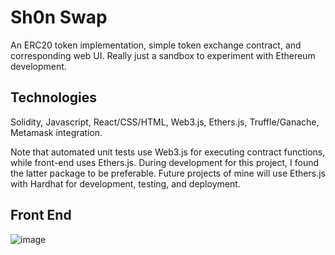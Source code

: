 # Sh0n Swap
An ERC20 token implementation, simple token exchange contract, and corresponding web UI. Really just a sandbox to experiment with Ethereum development. 

## Technologies
Solidity, Javascript, React/CSS/HTML, Web3.js, Ethers.js, Truffle/Ganache, Metamask integration.  

Note that automated unit tests use Web3.js for executing contract functions, while front-end uses Ethers.js. During development for this project, I found the latter package to be preferable. Future projects of mine will use Ethers.js with Hardhat for development, testing, and deployment. 

## Front End
![image](https://user-images.githubusercontent.com/44221603/152949400-55c468d9-a716-48aa-a1ef-5c699481090c.png)

